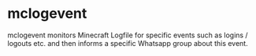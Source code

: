 # mclogevent
mclogevent monitors Minecraft Logfile for specific events such as logins / logouts etc. and then informs a specific Whatsapp group about this event.
